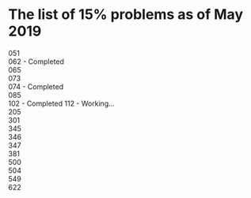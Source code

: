 # The list of 15% problems as of May 2019
051  
062 - Completed  
065  
073  
074 - Completed  
085  
102 - Completed
112 - Working...  
205  
301  
345  
346  
347  
381  
500  
504  
549  
622  
